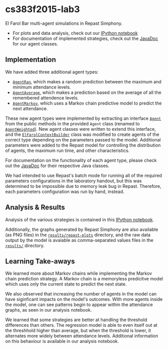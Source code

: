 cs383f2015-lab3
================

El Farol Bar multi-agent simulations in Repast Simphony.
 - For plots and data analysis, check out our [IPython notebook](http://nbviewer.ipython.org/github/hawkw/cs383s2015-lab3/blob/master/analysis.ipynb)
 - For documentation of implemented strategies, check out the [JavaDoc](http://hawkweisman.me/cs383s2015-lab3/) for our agent classes.

Implementation
--------------

We have added three additional agent types:
 - [`AgentRan`](http://hawkweisman.me/cs383s2015-lab3/elfarol/AgentRan.html), which makes a random prediction between the maximum and minimum attendance levels.
 - [`AgentAverage`](http://hawkweisman.me/cs383s2015-lab3/elfarol/AgentAverage.html), which makes a prediction based on the average of all the remembered attendence levels.
 - [`AgentMarkov`](http://hawkweisman.me/cs383s2015-lab3/elfarol/AgentMarkov.html), which uses a Markov chain predictive model to predict the next attendance.

These new agent types were implemented by extracting an interface [`Agent`](http://hawkweisman.me/cs383s2015-lab3/elfarol/Agent.html) from the public methods in the provided `Agent` class (renamed to [`AgentWeighted`](http://hawkweisman.me/cs383s2015-lab3/elfarol/AgentWeighted.html)). New agent classes were written to extend this interface, and the [`ElFarolContextBuilder`](http://hawkweisman.me/cs383s2015-lab3/elfarol/ElFarolContextBuilder.html) class was modified to create agents of the correct type depending on the parameters passed to the model. Additional parameters were added to the Repast model for controlling the distribution of agents, the maximum run time, and other characteristics.

For documentation on the functionality of each agent type, please check out the [JavaDoc](http://hawkweisman.me/cs383f2015-lab3/) for their respective Java classes.

We had intended to use Repast's batch mode for running all of the required parameters configurations in the laboratory handout, but this was determined to be impossible due to memory leak bug in Repast. Therefore, each parameters configuration was run by hand, instead.

Analysis & Results
------------------

Analysis of the various strategies is contained in this [IPython notebook](http://nbviewer.ipython.org/github/hawkw/cs383s2015-lab3/blob/master/analysis.ipynb).

Additionally, the graphs generated by Repast Simphony are also available (as PNG files) in the [`results/repast-plots`](https://github.com/hawkw/cs383s2015-lab3/tree/master/results/repast-plots) directory, and the raw data output by the model is avaiable as comma-separated values files in the  [`results/`](https://github.com/hawkw/cs383s2015-lab3/tree/master/results/) directory.


Learning Take-aways
------------------

We learned more about Markov chains while implementing the Markov chain prediction strategy. A Markov chain is a memoryless predicitve model which uses only the current state to predict the next state.

We also observed that increasing the number of agents in the model can have siginficant impacts on the model's outcomes. With more agents inside the model, one can see patterns begin to appear within the attendance graphs, as seen in our analysis notebook.

We learned that some strategies are better at handling the threshold differences than others. The regression model is able to even itself out at the threshhold higher than average, but when the threshold is lower, it alternates more widely between attendance levels. Additional information on this behaviour is available in our analysis notebook.
